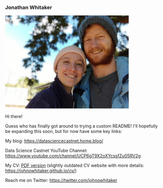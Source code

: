 ### Jonathan Whitaker

<img src="https://raw.githubusercontent.com/johnowhitaker/johnowhitaker/master/prof_small.jpg" width="400" height="300" alt='profile pic'/>

Hi there!

Guess who has finally got around to trying a custom README! I'll hopefully be expanding this soon, but for now have some key links:

My blog: https://datasciencecastnet.home.blog/

Data Science Castnet YouTube Channel: https://www.youtube.com/channel/UCP6gT9X2oXYcssfZu05RV2g

My CV: [PDF version](https://github.com/johnowhitaker/johnowhitaker/blob/master/Jonathan_Whitaker_CV_April_2022.pdf) (slightly outdated CV website with more details: https://johnowhitaker.github.io/cv/) 

Reach me on Twitter: https://twitter.com/johnowhitaker
